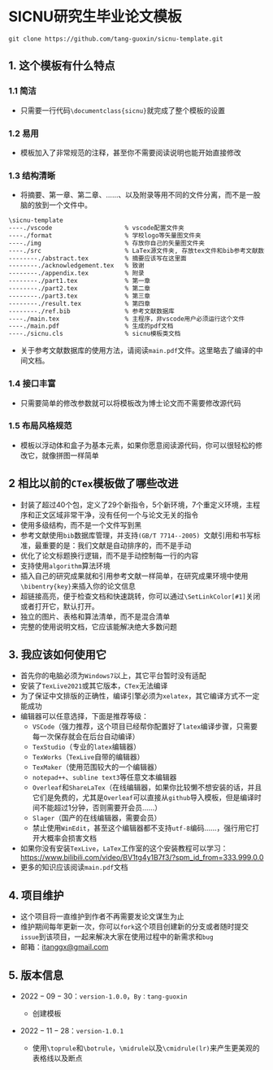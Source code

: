 # SICNU研究生毕业论文模板



```she	
git clone https://github.com/tang-guoxin/sicnu-template.git
```



## 1. 这个模板有什么特点

### 1.1 简洁

- 只需要一行代码`\documentclass{sicnu}`就完成了整个模板的设置

### 1.2 易用

- 模板加入了非常规范的注释，甚至你不需要阅读说明也能开始直接修改

### 1.3 结构清晰

- 将摘要、第一章、第二章、......、以及附录等用不同的文件分离，而不是一股脑的放到一个文件中。

```bash
\sicnu-template
----./vscode					% vscode配置文件夹
----./format					% 学校logo等矢量图文件夹
----./img 						% 存放你自己的矢量图文件夹
----./src 						% LaTex源文件夹, 存放tex文件和bib参考文献数据库
--------./abstract.tex			% 摘要应该写在这里面
--------./acknowledgement.tex	% 致谢
--------./appendix.tex			% 附录
--------./part1.tex				% 第一章
--------./part2.tex				% 第二章
--------./part3.tex				% 第三章
--------./result.tex			% 第四章
--------./ref.bib				% 参考文献数据库
----./main.tex					% 主程序，非vscode用户必须运行这个文件
----./main.pdf					% 生成的pdf文档
----./sicnu.cls					% sicnu模板类文档
```

- 关于参考文献数据库的使用方法，请阅读`main.pdf`文件。这里略去了编译的中间文档。

### 1.4 接口丰富

- 只需要简单的修改参数就可以将模板改为博士论文而不需要修改源代码

### 1.5 布局风格规范

- 模板以浮动体和盒子为基本元素，如果你愿意阅读源代码，你可以很轻松的修改它，就像拼图一样简单



## 2 相比以前的`CTex`模板做了哪些改进

- 封装了超过$40$个包，定义了$29$个新指令，$5$个新环境，$7$个重定义环境，主程序和正文区域非常干净，没有任何一个与论文无关的指令
- 使用多级结构，而不是一个文件写到黑
- 参考文献使用`bib`数据库管理，并支持`(GB/T 7714--2005) `文献引用和书写标准，最重要的是：我们文献是自动排序的，而不是手动
- 优化了论文标题换行逻辑，而不是手动控制每一行的内容
- 支持使用`algorithm`算法环境
- 插入自己的研究成果就和引用参考文献一样简单，在研究成果环境中使用`\bibentry{key}`来插入你的论文信息
- 超链接高亮，便于检查文档和快速跳转，你可以通过`\SetLinkColor[#1]`关闭或者打开它，默认打开。
- 独立的图片、表格和算法清单，而不是混合清单
- 完整的使用说明文档，它应该能解决绝大多数问题



## 3. 我应该如何使用它

- 首先你的电脑必须为`Windows7`以上，其它平台暂时没有适配
- 安装了`TexLive2021`或其它版本，`CTex`无法编译
- 为了保证中文排版的正确性，编译引擎必须为`xelatex`，其它编译方式不一定能成功
- 编辑器可以任意选择，下面是推荐等级：
  - `VSCode`（强力推荐，这个项目已经帮你配置好了`latex`编译步骤，只需要每一次保存就会在后台自动编译）
  - `TexStudio`（专业的`latex`编辑器）
  - `TexWorks`（`TexLive`自带的编辑器）
  - `TexMaker`（使用范围较大的一个编辑器）
  - `notepad++`、`subline text3`等任意文本编辑器
  - `Overleaf`和`ShareLaTex`（在线编辑器，如果你比较懒不想安装的话，并且它们是免费的，尤其是`Overleaf`可以直接从`github`导入模板，但是编译时间不能超过$1$分钟，否则需要开会员......）
  - `Slager`（国产的在线编辑器，需要会员）
  - 禁止使用`WinEdit`，甚至这个编辑器都不支持`utf-8`编码......，强行用它打开大概率会损害文档
- 如果你没有安装`TexLive`，`LaTex`工作室的这个安装教程可以学习：https://www.bilibili.com/video/BV1tg4y1B7f3/?spm_id_from=333.999.0.0
- 更多的知识应该阅读`main.pdf`文档



## 4. 项目维护

- 这个项目将一直维护到作者不再需要发论文谋生为止
- 维护期间每年更新一次，你可以`fork`这个项目创建新的分支或者随时提交`issue`到该项目，一起来解决大家在使用过程中的新需求和`bug`
- 邮箱：itanggx@gmail.com



## 5. 版本信息

- $2022-09-30$：`version-1.0.0`，`By：tang-guoxin`
  - 创建模板

- $2022-11-28$：`version-1.0.1`
  - 使用`\toprule`和`\botrule`，`\midrule`以及`\cmidrule(lr)`来产生更美观的表格线以及断点


